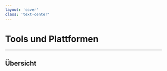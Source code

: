 ```yaml
---
layout: 'cover'
class: 'text-center'
---
```


# Tools und Plattformen

---

## Übersicht

<!-- 
https://neptune.ai/blog/ml-model-monitoring-best-tools
-->
